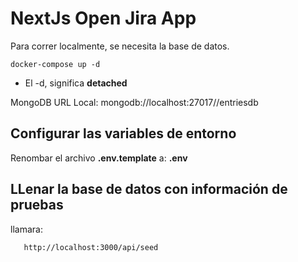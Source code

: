 # NextJs Open Jira App

Para correr localmente, se necesita la base de datos.

```
docker-compose up -d
```

- El -d, significa **detached**

MongoDB URL Local:
mongodb://localhost:27017//entriesdb

## Configurar las variables de entorno

Renombar el archivo **.env.template** a: **.env**

## LLenar la base de datos con información de pruebas

llamara:

```
   http://localhost:3000/api/seed

```
